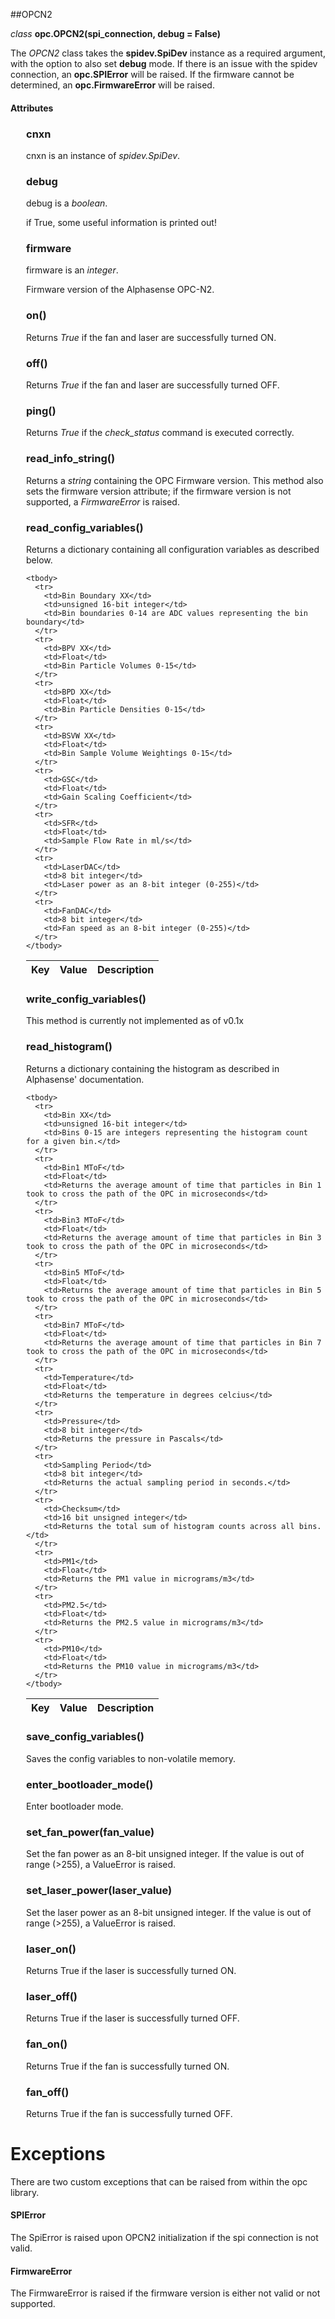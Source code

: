 ##OPCN2

*class* **opc.OPCN2(spi_connection, debug = False)**

The *OPCN2* class takes the **spidev.SpiDev** instance as a required argument, with the option to also set **debug** mode. If there is an issue with the spidev connection, an **opc.SPIError**  will be raised. If the firmware cannot be determined, an **opc.FirmwareError** will be raised.

#### Attributes

<div style="margin-left:25px; margin-bottom:10px">
  <h3>cnxn</h3>
  <p>
    cnxn is an instance of <bold><em>spidev.SpiDev</em></bold>.
  </p>
</div>

<div style="margin-left:25px; margin-bottom:10px">
  <h3>debug</h3>
  <p>
    debug is a <bold><em>boolean</em></bold>.
  </p>
  <p>
    if True, some useful information is printed out!
  </p>
</div>

<div style="margin-left:25px; margin-bottom:10px">
  <h3>firmware</h3>
  <p>
    firmware is an <bold><em>integer</em></bold>.
  </p>
  <p>
    Firmware version of the Alphasense OPC-N2.
  </p>
</div>

<div style="margin-left:25px; margin-bottom:10px">
  <h3>on()</h3>
  <p>
    Returns <bold><em>True</em></bold> if the fan and laser are successfully turned ON.
  </p>
</div>

<div style="margin-left:25px; margin-bottom:10px">
  <h3>off()</h3>
  <p>
  Returns <bold><em>True</em></bold> if the fan and laser are successfully turned OFF.
  </p>
</div>

<div style="margin-left:25px; margin-bottom:10px">
  <h3>ping()</h3>
  <p>
    Returns <bold><em>True</em></bold> if the <bold><em>check_status</em></bold> command is executed correctly.
  </p>
</div>

<div style="margin-left:25px; margin-bottom:10px">
  <h3>read_info_string()</h3>
  <p>
    Returns a <bold><em>string</em></bold> containing the OPC Firmware version. This method also sets the firmware version attribute; if the firmware version is not supported, a <bold><em>FirmwareError</em></bold> is raised.
  </p>
</div>

<div style="margin-left:25px; margin-bottom:10px">
  <h3>read_config_variables()</h3>
  <p>
    Returns a dictionary containing all configuration variables as described below.
  </p>
  <table>
    <thead>
      <th>Key</th>
      <th>Value</th>
      <th>Description</th>
    </thead>

    <tbody>
      <tr>
        <td>Bin Boundary XX</td>
        <td>unsigned 16-bit integer</td>
        <td>Bin boundaries 0-14 are ADC values representing the bin boundary</td>
      </tr>
      <tr>
        <td>BPV XX</td>
        <td>Float</td>
        <td>Bin Particle Volumes 0-15</td>
      </tr>
      <tr>
        <td>BPD XX</td>
        <td>Float</td>
        <td>Bin Particle Densities 0-15</td>
      </tr>
      <tr>
        <td>BSVW XX</td>
        <td>Float</td>
        <td>Bin Sample Volume Weightings 0-15</td>
      </tr>
      <tr>
        <td>GSC</td>
        <td>Float</td>
        <td>Gain Scaling Coefficient</td>
      </tr>
      <tr>
        <td>SFR</td>
        <td>Float</td>
        <td>Sample Flow Rate in ml/s</td>
      </tr>
      <tr>
        <td>LaserDAC</td>
        <td>8 bit integer</td>
        <td>Laser power as an 8-bit integer (0-255)</td>
      </tr>
      <tr>
        <td>FanDAC</td>
        <td>8 bit integer</td>
        <td>Fan speed as an 8-bit integer (0-255)</td>
      </tr>
    </tbody>
  </table>
</div>

<div style="margin-left:25px; margin-bottom:10px">
  <h3>write_config_variables()</h3>
  <p>
    This method is currently not implemented as of v0.1x
  </p>
</div>

<div style="margin-left:25px; margin-bottom:10px">
  <h3>read_histogram()</h3>
  <p>
    Returns a dictionary containing the histogram as described in Alphasense' documentation.
  </p>
  <table>
    <thead>
      <th>Key</th>
      <th>Value</th>
      <th>Description</th>
    </thead>

    <tbody>
      <tr>
        <td>Bin XX</td>
        <td>unsigned 16-bit integer</td>
        <td>Bins 0-15 are integers representing the histogram count for a given bin.</td>
      </tr>
      <tr>
        <td>Bin1 MToF</td>
        <td>Float</td>
        <td>Returns the average amount of time that particles in Bin 1 took to cross the path of the OPC in microseconds</td>
      </tr>
      <tr>
        <td>Bin3 MToF</td>
        <td>Float</td>
        <td>Returns the average amount of time that particles in Bin 3 took to cross the path of the OPC in microseconds</td>
      </tr>
      <tr>
        <td>Bin5 MToF</td>
        <td>Float</td>
        <td>Returns the average amount of time that particles in Bin 5 took to cross the path of the OPC in microseconds</td>
      </tr>
      <tr>
        <td>Bin7 MToF</td>
        <td>Float</td>
        <td>Returns the average amount of time that particles in Bin 7 took to cross the path of the OPC in microseconds</td>
      </tr>
      <tr>
        <td>Temperature</td>
        <td>Float</td>
        <td>Returns the temperature in degrees celcius</td>
      </tr>
      <tr>
        <td>Pressure</td>
        <td>8 bit integer</td>
        <td>Returns the pressure in Pascals</td>
      </tr>
      <tr>
        <td>Sampling Period</td>
        <td>8 bit integer</td>
        <td>Returns the actual sampling period in seconds.</td>
      </tr>
      <tr>
        <td>Checksum</td>
        <td>16 bit unsigned integer</td>
        <td>Returns the total sum of histogram counts across all bins.</td>
      </tr>
      <tr>
        <td>PM1</td>
        <td>Float</td>
        <td>Returns the PM1 value in micrograms/m3</td>
      </tr>
      <tr>
        <td>PM2.5</td>
        <td>Float</td>
        <td>Returns the PM2.5 value in micrograms/m3</td>
      </tr>
      <tr>
        <td>PM10</td>
        <td>Float</td>
        <td>Returns the PM10 value in micrograms/m3</td>
      </tr>
    </tbody>
  </table>
</div>

<div style="margin-left:25px; margin-bottom:10px">
  <h3>save_config_variables()</h3>
  <p>
    Saves the config variables to non-volatile memory.
  </p>
</div>

<div style="margin-left:25px; margin-bottom:10px">
  <h3>enter_bootloader_mode()</h3>
  <p>
    Enter bootloader mode.
  </p>
</div>

<div style="margin-left:25px; margin-bottom:10px">
  <h3>set_fan_power(fan_value)</h3>
  <p>
    Set the fan power as an 8-bit unsigned integer. If the value is out of range (>255), a ValueError is raised.
  </p>
</div>

<div style="margin-left:25px; margin-bottom:10px">
  <h3>set_laser_power(laser_value)</h3>
  <p>
    Set the laser power as an 8-bit unsigned integer. If the value is out of range (>255), a ValueError is raised.
  </p>
</div>

<div style="margin-left:25px; margin-bottom:10px">
  <h3>laser_on()</h3>
  <p>
    Returns True if the laser is successfully turned ON.
  </p>
</div>

<div style="margin-left:25px; margin-bottom:10px">
  <h3>laser_off()</h3>
  <p>
    Returns True if the laser is successfully turned OFF.
  </p>
</div>

<div style="margin-left:25px; margin-bottom:10px">
  <h3>fan_on()</h3>
  <p>
    Returns True if the fan is successfully turned ON.
  </p>
</div>

<div style="margin-left:25px; margin-bottom:10px">
  <h3>fan_off()</h3>
  <p>
    Returns True if the fan is successfully turned OFF.
  </p>
</div>


# Exceptions

There are two custom exceptions that can be raised from within the opc library.

#### SPIError

The SpiError is raised upon OPCN2 initialization if the spi connection is not valid.

#### FirmwareError

The FirmwareError is raised if the firmware version is either not valid or not supported.
